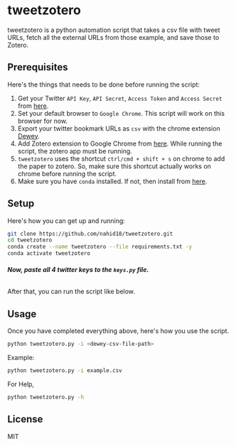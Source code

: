 # tweetzotero

tweetzotero is a python automation script that takes a csv file with tweet URLs, fetch all the external URLs from those example, and save those to Zotero.

Prerequisites
----
Here's the things that needs to be done before running the script:
1. Get your Twitter `API Key`, `API Secret`, `Access Token` and `Access Secret` from [here](https://developer.twitter.com/en/portal/dashboard).
2. Set your default browser to `Google Chrome`. This script will work on this browser for now.
3. Export your twitter bookmark URLs as `csv` with the chrome extension [Dewey](https://chrome.google.com/webstore/detail/dewey/occohfgiljdagdmklhpplgmcnliljmgi).
4. Add Zotero extension to Google Chrome from [here](https://chrome.google.com/webstore/detail/zotero-connector/ekhagklcjbdpajgpjgmbionohlpdbjgc?hl=en). While running the script, the zotero app must be running.
5. `tweetzotero` uses the shortcut `ctrl/cmd + shift + s` on chrome to add the paper to zotero. So, make sure this shortcut actually works on chrome before running the script.
6. Make sure you have `conda` installed. If not, then install from [here](https://docs.conda.io/en/latest/miniconda.html).

Setup
----

Here's how you can get up and running:
```sh
git clone https://github.com/nahid18/tweetzotero.git
cd tweetzotero
conda create --name tweetzotero --file requirements.txt -y
conda activate tweetzotero
```
###### **Now, paste all 4 twitter keys to the `keys.py` file.**
After that, you can run the script like below.

Usage
----

Once you have completed everything above, here's how you use the script.
```sh
python tweetzotero.py -i <dewey-csv-file-path>
```
Example:
```sh
python tweetzotero.py -i example.csv
```
For Help,
```sh
python tweetzotero.py -h
```

License
----

MIT